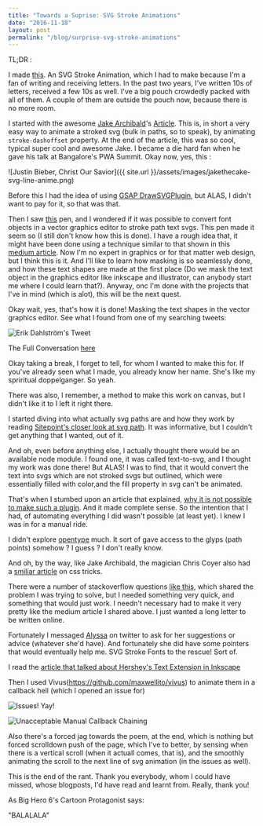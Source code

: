 ```yaml
---
title: "Towards a Suprise: SVG Stroke Animations"
date: "2016-11-18"
layout: post
permalink: "/blog/surprise-svg-stroke-animations"
---
```


TL;DR : 

I made [this](https://bhavri.github.io). An SVG Stroke Animation, which I had to make because I'm a fan of writing and receiving letters. In the past two years, I've written 10s of letters, received a few 10s as well. I've a big pouch crowdedly packed with all of them. A couple of them are outside the pouch now, because there is no more room. 

I started with the awesome [Jake Archibald](https://twitter.com/jaffathecake)'s [Article](https://jakearchibald.com/2013/animated-line-drawing-svg/). This is, in short a very easy way to animate a stroked svg (bulk in paths, so to speak), by animating `stroke-dashoffset` property. At the end of the article, this was so cool, typical super cool and awesome Jake. I became a die hard fan when he gave his talk at Bangalore's PWA Summit. Okay now, yes, this : 

![Justin Bieber, Christ Our Savior]({{ site.url }}/assets/images/jakethecake-svg-line-anime.png)

Before this I had the idea of using [GSAP DrawSVGPlugin](https://greensock.com/drawSVG), but ALAS, I didn't want to pay for it, so that was that.

Then I saw [this](https://codepen.io/munkholm/pen/EaZJQE) pen, and I wondered if it was possible to convert font objects in a vector graphics editor to stroke path text svgs. This pen made it seem so (I still don't know how this is done). I have a rough idea that, it might have been done using a technique similar to that shown in this [medium article](https://medium.com/@gordonnl/stylised-line-animations-ded23320ffe5#.jb5a4whlx). Now I'm no expert in graphics or for that matter web design, but I think this is it. And I'll like to learn how masking is so seamlessly done, and how these text shapes are made at the first place (Do we mask the text object in the graphics editor like inkscape and illustrator, can anybody start me where I could learn that?). Anyway, onc I'm done with the projects that I've in mind (which is alot), this will be the next quest.

Okay wait, yes, that's how it is done! Masking the text shapes in the vector graphics editor. See what I found from one of my searching tweets: 

![Erik Dahlström's Tweet]({{site.url}}/assets/images/svg-animated-mast-text-shapes-tweet.png)

The Full Conversation [here](https://twitter.com/erikdahlstrom/status/779022861818290177)

Okay taking a break, I forget to tell, for whom I wanted to make this for. If you've already seen what I made, you already know her name. She's like my spriritual doppelganger. So yeah.

There was also, I remember, a method to make this work on canvas, but I didn't like it to I left it right there.

I started diving into what actually svg paths are and  how they work by reading [Sitepoint's closer look at svg path](https://www.sitepoint.com/closer-look-svg-path-data/). It was informative, but I couldn't get anything that I wanted, out of it.

And oh, even before anything else, I actually thought there would be an available node module. I found one, it was called text-to-svg, and I thought my work was done there! But ALAS! I was to find, that it would convert the text into svgs which are not stroked svgs but outlined, which were essentially filled with color,and the fill property in svg can't be animated.

That's when I stumbed upon an article that explained, [why it is not possible to make such a plugin](http://graphicdesign.stackexchange.com/questions/39178/animate-drawing-of-svg-text/40990#40990?newreg=753c630034d34d3bbf5dca7a9da28ebd). And it made complete sense. So the intention that I had, of automating everything I did wasn't possible (at least yet). I knew I was in for a manual ride.

I didn't explore [opentype](http://opentype.js.org/) much. It sort of gave access to the glyps (path points) somehow ? I guess ? I don't really know. 

And oh, by the way, like Jake Archibald, the magician Chris Coyer also had a [smiliar article](https://css-tricks.com/svg-line-animation-works/) on css tricks. 

There were a number of stackoverflow questions [like this](http://stackoverflow.com/questions/32060838/svg-handwriting-animation-without-using-stroke-properties), which shared the problem I was trying to solve, but I needed something very quick, and something that would just work. I needn't necessary had to make it very pretty like the medium article I shared above. I just wanted a long letter to be written online. 

Fortunately I messaged [Alyssa](https://twitter.com/AlyssaNicoll) on twitter to ask for her suggestions or advice (whatever she'd have). And fortunately she did have some pointers that would eventually help me. SVG Stroke Fonts to the rescue! Sort of. 

I read the [article that talked about Hershey's Text Extension in Inkscape](http://www.evilmadscientist.com/2011/hershey-text-an-inkscape-extension-for-engraving-fonts/)

Then I used Vivus(https://github.com/maxwellito/vivus) to animate them in a callback hell (which I opened an issue for)

![Issues! Yay!]({{site.url}}/assets/images/bhavri-github-issues.png)

![Unacceptable Manual Callback Chaining]({{site.url}}/assets/images/bhavri-github-callbacks/png)

Also there's a forced jag towards the poem, at the end, which is nothing but forced scrolldown push of the page, which I've to better, by sensing when there is a vertical scroll (when it actuall comes, that is), and the smoothly animating the scroll to the next line of svg animation (in the issues as well). 

This is the end of the rant. Thank you everybody, whom I could have missed, whose blogposts, I'd have read and learnt from. Really, thank you! 

As Big Hero 6's Cartoon Protagonist says: 

"BALALALA"
